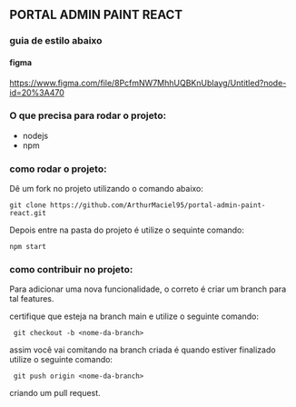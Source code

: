 
## PORTAL ADMIN PAINT REACT

### guia de estilo abaixo

#### figma

https://www.figma.com/file/8PcfmNW7MhhUQBKnUbIayg/Untitled?node-id=20%3A470


### O que precisa para rodar o projeto:

- nodejs 
- npm

### como rodar o projeto:

Dê um fork no projeto utilizando o comando abaixo:

``git clone https://github.com/ArthurMaciel95/portal-admin-paint-react.git ``

Depois entre na pasta do projeto é utilize o sequinte comando:

``npm start``


### como contribuir no projeto:

Para adicionar uma nova funcionalidade, o correto é criar um branch para tal features.

certifique que esteja na branch main e utilize o seguinte comando:

`` git checkout -b <nome-da-branch>`` 

assim você vai comitando na branch criada é quando estiver finalizado utilize o seguinte comando:

`` git push origin <nome-da-branch>``

criando um pull request.
